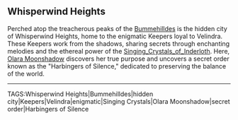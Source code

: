 ## Whisperwind Heights

Perched atop the treacherous peaks of the [Bummehilldes](Bummehilldes.md) is the hidden city of Whisperwind Heights, home to the enigmatic Keepers loyal to Velindra. These Keepers work from the shadows, sharing secrets through enchanting melodies and the ethereal power of the [Singing_Crystals_of_Inderloth](Singing_Crystals_of_Inderloth.md). Here, [Olara Moonshadow](../People/Olara_Moonshadow.md) discovers her true purpose and uncovers a secret order known as the "Harbingers of Silence," dedicated to preserving the balance of the world.


---

TAGS:Whisperwind Heights|Bummehilldes|hidden city|Keepers|Velindra|enigmatic|Singing Crystals|Olara Moonshadow|secret order|Harbingers of Silence
